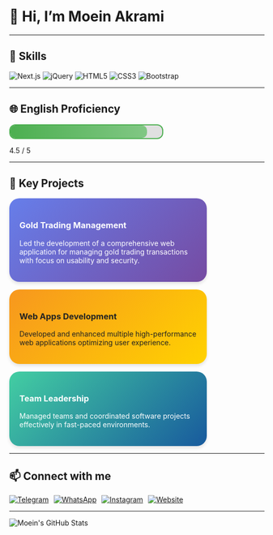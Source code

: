 # 👋 Hi, I’m Moein Akrami

---

## 🧰 Skills  

<p float="left">
  <img src="https://img.shields.io/badge/Next.js-000000?style=for-the-badge&logo=next.js&logoColor=white&labelColor=282c34&borderRadius=10" alt="Next.js" />
  <img src="https://img.shields.io/badge/jQuery-0769AD?style=for-the-badge&logo=jquery&logoColor=white&labelColor=073642&borderRadius=10" alt="jQuery" />
  <img src="https://img.shields.io/badge/HTML5-E34F26?style=for-the-badge&logo=html5&logoColor=white&labelColor=542210&borderRadius=10" alt="HTML5" />
  <img src="https://img.shields.io/badge/CSS3-1572B6?style=for-the-badge&logo=css3&logoColor=white&labelColor=0B3D91&borderRadius=10" alt="CSS3" />
  <img src="https://img.shields.io/badge/Bootstrap-7952B3?style=for-the-badge&logo=bootstrap&logoColor=white&labelColor=3F2D65&borderRadius=10" alt="Bootstrap" />
</p>

---

## 🌐 English Proficiency

<div style="width: 300px; border: 2px solid #4CAF50; border-radius: 12px; height: 25px; background: #e0e0e0;">
  <div style="width: 90%; height: 100%; background: linear-gradient(90deg, #4caf50 0%, #81c784 100%); border-radius: 10px;"></div>
</div>
<p>4.5 / 5</p>

---

## 🚀 Key Projects

<div style="display: flex; gap: 15px; flex-wrap: wrap;">

<div style="background: linear-gradient(135deg, #667eea, #764ba2); border-radius: 20px; padding: 20px; width: 350px; color: white; box-shadow: 0 4px 6px rgba(0,0,0,0.1);">
  <h3>Gold Trading Management</h3>
  <p>Led the development of a comprehensive web application for managing gold trading transactions with focus on usability and security.</p>
</div>

<div style="background: linear-gradient(135deg, #f7971e, #ffd200); border-radius: 20px; padding: 20px; width: 350px; color: #222; box-shadow: 0 4px 6px rgba(0,0,0,0.1);">
  <h3>Web Apps Development</h3>
  <p>Developed and enhanced multiple high-performance web applications optimizing user experience.</p>
</div>

<div style="background: linear-gradient(135deg, #43cea2, #185a9d); border-radius: 20px; padding: 20px; width: 350px; color: white; box-shadow: 0 4px 6px rgba(0,0,0,0.1);">
  <h3>Team Leadership</h3>
  <p>Managed teams and coordinated software projects effectively in fast-paced environments.</p>
</div>

</div>

---

## 📫 Connect with me  

<p float="left" style="gap: 10px; display: flex; flex-wrap: wrap;">
  <a href="https://t.me/MoeinAkrami1" target="_blank">
    <img src="https://img.shields.io/badge/Telegram-26A5E4?style=for-the-badge&logo=telegram&logoColor=white&borderRadius=15" alt="Telegram" />
  </a>
  <a href="https://wa.me/your-number" target="_blank">
    <img src="https://img.shields.io/badge/WhatsApp-25D366?style=for-the-badge&logo=whatsapp&logoColor=white&borderRadius=15" alt="WhatsApp" />
  </a>
  <a href="https://www.instagram.com/MoeinAkrami" target="_blank">
    <img src="https://img.shields.io/badge/Instagram-E4405F?style=for-the-badge&logo=instagram&logoColor=white&borderRadius=15" alt="Instagram" />
  </a>
  <a href="https://MoeinAkrami.ir" target="_blank">
    <img src="https://img.shields.io/badge/Website-000000?style=for-the-badge&logo=google-chrome&logoColor=white&borderRadius=15" alt="Website" />
  </a>
</p>

---

![Moein's GitHub Stats](https://github-readme-stats.vercel.app/api?username=Moeinakrami&show_icons=true&hide_title=true&count_private=true&theme=radical)
